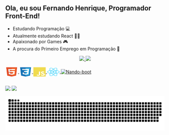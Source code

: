 ## Ola, eu sou Fernando Henrique, Programador Front-End!

- Estudando Programação 💻
- Atualmente estudando React 👨‍💻
- Apaixonado por Games 🎮
- A procura do Primeiro Emprego em Programação 💼

<div align="center">
<a href="https://github.com/TI-fernando">
  <img height="160em" src="https://github-readme-stats.vercel.app/api?username=TI-fernando&show_icons=true&theme=dracula&include_all_commits=true&count_private=true"/>
  <img height="160em" src="https://github-readme-stats.vercel.app/api/top-langs/?username=TI-fernando&layout=compact&langs_count=16&theme=dracula"/>
</div>
  
 <div style="display: inline_block"><br>
   <img align="center" alt="Nando-HTML" height="30" width="40" src="https://raw.githubusercontent.com/devicons/devicon/master/icons/html5/html5-original.svg">
  <img align="center" alt="Nando-CSS" height="30" width="40" src="https://raw.githubusercontent.com/devicons/devicon/master/icons/css3/css3-original.svg">
  <img align="center" alt="Nando-Js" height="30" width="40" src="https://raw.githubusercontent.com/devicons/devicon/master/icons/javascript/javascript-plain.svg">
  <img align="center" alt="Nando-React" height="30" width="40" src="https://raw.githubusercontent.com/devicons/devicon/master/icons/react/react-original.svg">
   <img align="center" alt="Nando-boot" height="30" width="40" src="https://cdn.jsdelivr.net/gh/devicons/devicon/icons/bootstrap/bootstrap-original.svg"/>
 </div>
  
  ##
  
  <div>
    <a href="https://www.instagram.com/fernandohenrique654/" target="_blank"><img src="https://img.shields.io/badge/-Instagram-%23E4405F?style=for-the-badge&logo=instagram&logoColor=white" target="_blank"></a>
    <a href="https://www.linkedin.com/in/fernandohenrique654/" target="_blank"><img src="https://img.shields.io/badge/-LinkedIn-%230077B5?style=for-the-badge&logo=linkedin&logoColor=white" target="_blank"></a>
    
![Snake animation](https://github.com/TI-fernando/TI-fernando/blob/output/github-contribution-grid-snake.svg)
    
  </div>
